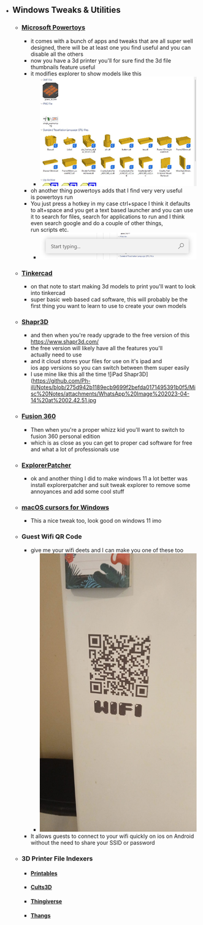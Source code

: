 - ## Windows Tweaks & Utilities
	- ### [Microsoft Powertoys](https://learn.microsoft.com/en-us/windows/powertoys/)
		- it comes with a bunch of apps and tweaks that are all super well designed, there will be at least one you find useful and you can disable all the others
		-  now you have a 3d printer you'll for sure find the 3d file thumbnails feature useful
		-  it modifies explorer to show models like this
			-  ![3D Model Thumbnails](https://github.com/Ph-ill/Notes/blob/275d942b1189ecb9699f2befda0171495391b0f5/Misc%20Notes/attachments/WhatsApp%20Image%202023-04-14%20at%2002.38.10.jpg)
		- oh another thing powertoys adds that I find very very useful is powertoys run
		- You just press a hotkey in my case ctrl+space I think it defaults to alt+space and you get a text based launcher and you can use it to search for files, search for applications to run and I think even search google and do a couple of other things, run scripts etc.
			- ![Powertoys Run](https://github.com/Ph-ill/Notes/blob/275d942b1189ecb9699f2befda0171495391b0f5/Misc%20Notes/attachments/Pasted%20image%2020230414104902.png)
	- ### [Tinkercad](https://tinkercad.com)
		- on that note to start making 3d models to print you'll want to look into tinkercad
		- super basic web based cad software, this will probably be the first thing you want to learn to use to create your own models
	- ### [Shapr3D](https://www.shapr3d.com/)
		- and then when you're ready upgrade to the free version of this https://www.shapr3d.com/ 
		- the free version will likely have all the features you'll actually need to use
		- and it cloud stores your files for use on it's ipad and ios app versions so you can switch between them super easily
		- I use mine like this all the time ![iPad Shapr3D](https://github.com/Ph-ill/Notes/blob/275d942b1189ecb9699f2befda0171495391b0f5/Misc%20Notes/attachments/WhatsApp%20Image%202023-04-14%20at%2002.42.51.jpg
	- ### [Fusion 360](https://www.autodesk.co.uk/products/fusion-360/personal)
		- Then when you're a proper whizz kid you'll want to switch to fusion 360 personal edition 
		- which is as close as you can get to proper cad software for free and what a lot of professionals use
	- ### [ExplorerPatcher](https://github.com/valinet/ExplorerPatcher/releases)
		- ok and another thing I did to make windows 11 a lot better was install explorerpatcher and suit tweak explorer to remove some annoyances and add some cool stuff 
	- ### [macOS cursors for Windows](https://github.com/antiden/macOS-cursors-for-Windows)
		- This a nice tweak too, look good on windows 11 imo
	- ### Guest Wifi QR Code
		- give me your wifi deets and I can make you one of these too
			- ![Guest Wifi QR Code](https://github.com/Ph-ill/Notes/blob/275d942b1189ecb9699f2befda0171495391b0f5/Misc%20Notes/attachments/WhatsApp%20Image%202023-04-14%20at%2010.08.11.jpg)
		- It allows guests to connect to your wifi quickly on ios on Android without the need to share your SSID or password
	- ### 3D Printer File Indexers
		- #### [Printables](https://printables.com)
		- #### [Cults3D](https://printables.com)
		- #### [Thingiverse](https://thingiverse.com)
		- #### [Thangs](https://thangs.com/)
